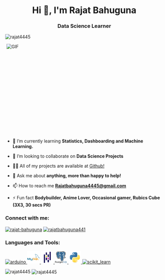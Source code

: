 <h1 align="center">Hi 👋, I'm Rajat Bahuguna</h1>
<h3 align="center">Data Science Learner</h3>

<p align="left"> <img src="https://komarev.com/ghpvc/?username=rajat4445&label=Profile%20views&color=0e75b6&style=flat" alt="rajat4445" /> </p>

<img align="right" alt="GIF" src="https://github.com/abhisheknaiidu/abhisheknaiidu/blob/master/code.gif?raw=true" width="500" height="300" />

- 🌱 I’m currently learning **Statistics, Dashboarding and Machine Learning.**

- 👯 I’m looking to collaborate on **Data Science Projects**

- 👨‍💻 All of my projects are available at [Github!](Github!)

- 💬 Ask me about **anything, more than happy to help!**

- 📫 How to reach me **Rajatbahuguna4445@gmail.com**

- ⚡ Fun fact **Bodybuilder, Anime Lover, Occasional gamer, Rubics Cube (3X3, 30 secs PR)**

<h3 align="left">Connect with me:</h3>
<p align="left">
<a href="www.linkedin.com/in/rajat-bahuguna-a2525a14a" target="blank"><img align="center" src="https://raw.githubusercontent.com/rahuldkjain/github-profile-readme-generator/master/src/images/icons/Social/linked-in-alt.svg" alt="rajat-bahuguna" height="30" width="40" /></a>
<a href="https://www.hackerrank.com/rajatbahuguna441" target="blank"><img align="center" src="https://raw.githubusercontent.com/rahuldkjain/github-profile-readme-generator/master/src/images/icons/Social/hackerrank.svg" alt="rajatbahuguna441" height="30" width="40" /></a>
</p>

<h3 align="left">Languages and Tools:</h3>
<p align="left"> <a href="https://www.arduino.cc/" target="_blank" rel="noreferrer"> <img src="https://cdn.worldvectorlogo.com/logos/arduino-1.svg" alt="arduino" width="40" height="40"/> </a> <a href="https://www.mysql.com/" target="_blank" rel="noreferrer"> <img src="https://raw.githubusercontent.com/devicons/devicon/master/icons/mysql/mysql-original-wordmark.svg" alt="mysql" width="40" height="40"/> </a> <a href="https://pandas.pydata.org/" target="_blank" rel="noreferrer"> <img src="https://raw.githubusercontent.com/devicons/devicon/2ae2a900d2f041da66e950e4d48052658d850630/icons/pandas/pandas-original.svg" alt="pandas" width="40" height="40"/> </a> <a href="https://www.postgresql.org" target="_blank" rel="noreferrer"> <img src="https://raw.githubusercontent.com/devicons/devicon/master/icons/postgresql/postgresql-original-wordmark.svg" alt="postgresql" width="40" height="40"/> </a> <a href="https://www.python.org" target="_blank" rel="noreferrer"> <img src="https://raw.githubusercontent.com/devicons/devicon/master/icons/python/python-original.svg" alt="python" width="40" height="40"/> </a> <a href="https://scikit-learn.org/" target="_blank" rel="noreferrer"> <img src="https://upload.wikimedia.org/wikipedia/commons/0/05/Scikit_learn_logo_small.svg" alt="scikit_learn" width="40" height="40"/> </a> 
</p>

<p><img align="left" src="https://github-readme-stats.vercel.app/api/top-langs?username=rajat4445&show_icons=true&locale=en&layout=compact" alt="rajat4445" /></p>

<p>&nbsp;<img align="center" src="https://github-readme-stats.vercel.app/api?username=rajat4445&show_icons=true&locale=en" alt="rajat4445" /></p>

